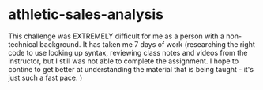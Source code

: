 # athletic-sales-analysis
This challenge was EXTREMELY difficult for me as a person with a non-technical background.  It has taken me 7 days of work (researching the right code to use
looking up syntax, reviewing class notes and videos from the instructor, but I still was not able to complete the assignment. I hope to contine
to get better at understanding the material that is being taught - it's just such a fast pace. )